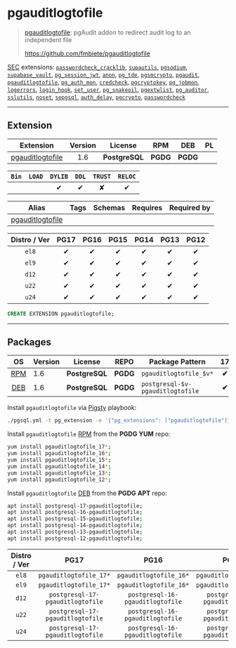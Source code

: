 # pgauditlogtofile


> [pgauditlogtofile](https://github.com/fmbiete/pgauditlogtofile): pgAudit addon to redirect audit log to an independent file
>
> https://github.com/fmbiete/pgauditlogtofile





[SEC](/sec) extensions: [`passwordcheck_cracklib`](/passwordcheck_cracklib), [`supautils`](/supautils), [`pgsodium`](/pgsodium), [`supabase_vault`](/supabase_vault), [`pg_session_jwt`](/pg_session_jwt), [`anon`](/anon), [`pg_tde`](/pg_tde), [`pgsmcrypto`](/pgsmcrypto), [`pgaudit`](/pgaudit), [`pgauditlogtofile`](/pgauditlogtofile), [`pg_auth_mon`](/pg_auth_mon), [`credcheck`](/credcheck), [`pgcryptokey`](/pgcryptokey), [`pg_jobmon`](/pg_jobmon), [`logerrors`](/logerrors), [`login_hook`](/login_hook), [`set_user`](/set_user), [`pg_snakeoil`](/pg_snakeoil), [`pgextwlist`](/pgextwlist), [`pg_auditor`](/pg_auditor), [`sslutils`](/sslutils), [`noset`](/noset), [`sepgsql`](/sepgsql), [`auth_delay`](/auth_delay), [`pgcrypto`](/pgcrypto), [`passwordcheck`](/passwordcheck)


-------
## Extension


| Extension | Version | License | RPM | DEB | PL |
|-----------|:-------:|:-------:|:---:|:---:|:--:|
| [pgauditlogtofile](https://github.com/fmbiete/pgauditlogtofile) | 1.6 | **<span class="tcblue">PostgreSQL</span>** | **<span class="tccyan">PGDG</span>** | **<span class="tccyan">PGDG</span>** |  |



| `Bin` | `LOAD` | `DYLIB` | `DDL` | `TRUST` | `RELOC` |
|:-----:|:------:|:-------:|:-----:|:-------:|:-------:|
|  |  | <span class="tcblue">✔</span> | <span class="tcblue">✔</span> | <span class="tcwarn">✘</span> | <span class="tcblue">✔</span> |



| Alias | Tags | Schemas | Requires | Required by |
|-------|------|---------|----------|-------------|
| [pgauditlogtofile](/pgauditlogtofile) |  |  |  |  |



| Distro / Ver | PG17 | PG16 | PG15 | PG14 | PG13 | PG12 |
|:------------:|:----:|:----:|:----:|:----:|:----:|:----:|
| `el8` | <span class="tcblue">✔</span> | <span class="tcblue">✔</span> | <span class="tcblue">✔</span> | <span class="tcblue">✔</span> | <span class="tcblue">✔</span> | <span class="tcblue">✔</span> |
| `el9` | <span class="tcblue">✔</span> | <span class="tcblue">✔</span> | <span class="tcblue">✔</span> | <span class="tcblue">✔</span> | <span class="tcblue">✔</span> | <span class="tcblue">✔</span> |
| `d12` | <span class="tcblue">✔</span> | <span class="tcblue">✔</span> | <span class="tcblue">✔</span> | <span class="tcblue">✔</span> | <span class="tcblue">✔</span> | <span class="tcblue">✔</span> |
| `u22` | <span class="tcblue">✔</span> | <span class="tcblue">✔</span> | <span class="tcblue">✔</span> | <span class="tcblue">✔</span> | <span class="tcblue">✔</span> | <span class="tcblue">✔</span> |
| `u24` | <span class="tcblue">✔</span> | <span class="tcblue">✔</span> | <span class="tcblue">✔</span> | <span class="tcblue">✔</span> | <span class="tcblue">✔</span> | <span class="tcblue">✔</span> |





```sql
CREATE EXTENSION pgauditlogtofile;
```

-----------


## Packages


| OS | Version | License | REPO | Package Pattern | 17 | 16 | 15 | 14 | 13 | 12 | Dependency |
|:--:|---------|:-------:|:----:|-----------------|:--:|:--:|:--:|:--:|:--:|:--:|------------|
| [RPM](/rpm) | 1.6 | **<span class="tcblue">PostgreSQL</span>** | **<span class="tccyan">PGDG</span>** | `pgauditlogtofile_$v*` | **<span class="tccyan">✔</span>** | **<span class="tccyan">✔</span>** | **<span class="tccyan">✔</span>** | **<span class="tccyan">✔</span>** | **<span class="tccyan">✔</span>** | **<span class="tccyan">✔</span>** |  |
| [DEB](/deb) | 1.6 | **<span class="tcblue">PostgreSQL</span>** | **<span class="tccyan">PGDG</span>** | `postgresql-$v-pgauditlogtofile` | **<span class="tccyan">✔</span>** | **<span class="tccyan">✔</span>** | **<span class="tccyan">✔</span>** | **<span class="tccyan">✔</span>** | **<span class="tccyan">✔</span>** | **<span class="tccyan">✔</span>** |  |



Install `pgauditlogtofile` via [Pigsty](https://pigsty.io/docs/pgext/usage/install/) playbook:

```bash
./pgsql.yml -t pg_extension -e '{"pg_extensions": ["pgauditlogtofile"]}'
```


Install `pgauditlogtofile` [RPM](/rpm) from the **<span class="tccyan">PGDG</span>** **YUM** repo:

```bash
yum install pgauditlogtofile_17*;
yum install pgauditlogtofile_16*;
yum install pgauditlogtofile_15*;
yum install pgauditlogtofile_14*;
yum install pgauditlogtofile_13*;
yum install pgauditlogtofile_12*;
```


Install `pgauditlogtofile` [DEB](/deb) from the **<span class="tccyan">PGDG</span>** **APT** repo:

```bash
apt install postgresql-17-pgauditlogtofile;
apt install postgresql-16-pgauditlogtofile;
apt install postgresql-15-pgauditlogtofile;
apt install postgresql-14-pgauditlogtofile;
apt install postgresql-13-pgauditlogtofile;
apt install postgresql-12-pgauditlogtofile;
```




| Distro / Ver | PG17 | PG16 | PG15 | PG14 | PG13 | PG12 |
|:------------:|:----:|:----:|:----:|:----:|:----:|:----:|
| `el8` | `pgauditlogtofile_17*` | `pgauditlogtofile_16*` | `pgauditlogtofile_15*` | `pgauditlogtofile_14*` | `pgauditlogtofile_13*` | `pgauditlogtofile_12*` |
| `el9` | `pgauditlogtofile_17*` | `pgauditlogtofile_16*` | `pgauditlogtofile_15*` | `pgauditlogtofile_14*` | `pgauditlogtofile_13*` | `pgauditlogtofile_12*` |
| `d12` | `postgresql-17-pgauditlogtofile` | `postgresql-16-pgauditlogtofile` | `postgresql-15-pgauditlogtofile` | `postgresql-14-pgauditlogtofile` | `postgresql-13-pgauditlogtofile` | `postgresql-12-pgauditlogtofile` |
| `u22` | `postgresql-17-pgauditlogtofile` | `postgresql-16-pgauditlogtofile` | `postgresql-15-pgauditlogtofile` | `postgresql-14-pgauditlogtofile` | `postgresql-13-pgauditlogtofile` | `postgresql-12-pgauditlogtofile` |
| `u24` | `postgresql-17-pgauditlogtofile` | `postgresql-16-pgauditlogtofile` | `postgresql-15-pgauditlogtofile` | `postgresql-14-pgauditlogtofile` | `postgresql-13-pgauditlogtofile` | `postgresql-12-pgauditlogtofile` |





